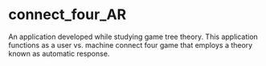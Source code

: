 # connect_four_AR
An application developed while studying game tree theory. This application functions as a user vs. machine connect four game that employs a theory known as automatic response. 
